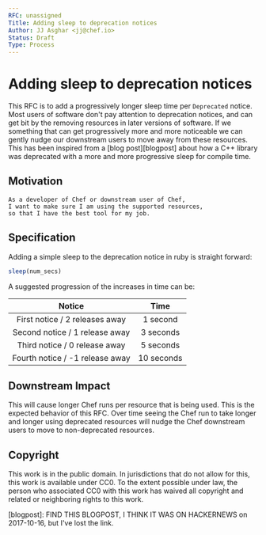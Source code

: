 ```yaml
---
RFC: unassigned
Title: Adding sleep to deprecation notices
Author: JJ Asghar <jj@chef.io>
Status: Draft
Type: Process
---
```


# Adding sleep to deprecation notices

This RFC is to add a progressively longer sleep time per `Deprecated` notice.
Most users of software don't pay attention to deprecation notices, and can
get bit by the removing resources in later versions of software. If we
something that can get progressively more and more noticeable we can gently
nudge our downstream users to move away from these resources. This has been
inspired from a [blog post][blogpost] about how a C++ library was
deprecated with a more and more progressive sleep for compile time.

## Motivation

    As a developer of Chef or downstream user of Chef,
    I want to make sure I am using the supported resources,
    so that I have the best tool for my job.

## Specification

Adding a simple sleep to the deprecation notice in ruby is straight forward:

```ruby
sleep(num_secs)
```

A suggested progression of the increases in time can be:

| Notice         | Time       |
|:--------------:|:----------:|
| First notice / 2 releases away   | 1 second   |
| Second notice / 1 release away   | 3 seconds  |
| Third notice / 0 release away    | 5 seconds  |
| Fourth notice / -1 release away  | 10 seconds |

## Downstream Impact

This will cause longer Chef runs per resource that is being used. This is the
expected behavior of this RFC. Over time seeing the Chef run to take longer
and longer using deprecated resources will nudge the Chef downstream users
to move to non-deprecated resources.

## Copyright

This work is in the public domain. In jurisdictions that do not allow for this,
this work is available under CC0. To the extent possible under law, the person
who associated CC0 with this work has waived all copyright and related or
neighboring rights to this work.

[blogpost]: FIND THIS BLOGPOST, I THINK IT WAS ON HACKERNEWS on 2017-10-16, but I've lost the link.
